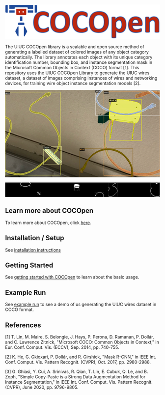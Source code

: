 <p align="center">
  <img src="https://github.com/RMDLO/COCOpen-OpenCV/blob/main/.github/images/logo.png?raw=true" title="COCOpen Logo">
</p>

The UIUC COCOpen library is a scalable and open source method of generating a labelled dataset of colored images of any object category automatically. The library annotates each object with its unique category identification number, bounding box, and instance segmentation mask in the Microsoft Common Objects in Context (COCO) format [1]. This repository uses the UIUC COCOpen Library to generate the UIUC wires dataset, a dataset of images comprising instances of wires and networking devices, for training wire object instance segmentation models [2].

<p align="center">
  <img src="https://github.com/RMDLO/COCOpen-OpenCV/blob/main/demo/visualization/0.png?raw=true" title="Visualization of COCOpen Automatic Instance Segmentation">
</p>

<p align="center">
  <img src="https://github.com/RMDLO/COCOpen-OpenCV/blob/main/demo/masks/0.png?raw=true" title="Visualization of COCOpen Object Instance Masks">
</p>

## **Learn more about COCOpen**
To learn more about COCOpen, click [here](https://github.com/RMDLO/COCOpen-OpenCV/blob/main/.github/docs/LEARN_MORE.md).

## **Installation / Setup**
See [installation instructions](https://github.com/RMDLO/COCOpen-OpenCV/blob/main/.github/docs/INSTALLATION.md)

## **Getting Started**
See [getting started with COCOpen](https://github.com/RMDLO/COCOpen-OpenCV/blob/main/.github/docs/GETTING_STARTED.md) to learn about the basic usage.

## **Example Run**
See [example run](https://github.com/RMDLO/COCOpen-OpenCV/blob/main/.github/docs/EXAMPLE_RUN.md) to see a demo of us generating the UIUC wires dataset in COCO format.

## References
<a id="1">[1]</a> 
T. Lin, M. Maire, S. Belongie, J. Hays, P. Perona, D. Ramanan, P. Dollár, and C. Lawrence Zitnick, "Microsoft COCO: Common Objects in Context," in Eur. Conf. Comput. Vis. (ECCV), Sep. 2014, pp. 740-755.

<a id="2">[2]</a> 
K. He, G. Gkioxari, P. Dollár, and R. Girshick, "Mask R-CNN," in IEEE Int. Conf. Comput. Vis. Pattern Recognit. (CVPR), Oct. 2017, pp. 2980-2988.

<a id="3">[3]</a> 
G. Ghiasi, Y. Cui, A. Srinivas, R. Qian, T. Lin, E. Cubuk, Q. Le, and B. Zoph, "Simple Copy-Paste is a Strong Data Augmentation Method for Instance Segmentation," in IEEE Int. Conf. Comput. Vis. Pattern Recognit. (CVPR), June 2020, pp. 9796-9805.
